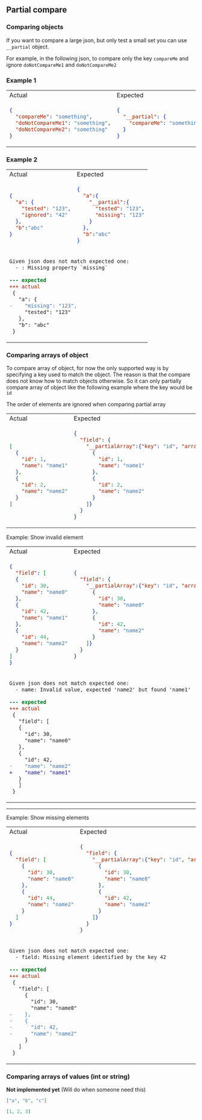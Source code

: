 ## Partial compare

### Comparing objects

If you want to compare a large json, but only test a small set you can use `__partial` object.

For example, in the following json, to compare only the key `compareMe` and ignore `doNotCompareMe1` and `doNotCompareMe2`

### Example 1

<table>
<tr><td>Actual</td><td>Expected</td></tr>
<tr>
<td>

```json
{
  "compareMe": "something",
  "doNotCompareMe1": "something",
  "doNotCompareMe2": "something"
}
```
</td>
<td>

```json
{
  "__partial": {
    "compareMe": "something"
  }
}
```

</td>
</tr>
</table>

### Example 2


<table>
<tr><td>Actual</td><td>Expected</td></tr>
<tr>
<td>

```json
{
  "a": {
    "tested": "123",
    "ignored": "42"
  },
  "b":"abc"
}
```
</td>
<td>

```json
{
  "a":{
    "__partial":{
      "tested": "123",
      "missing": "123"
    }
  },
  "b":"abc"
}
```

</td>
</tr>
<tr>
<td colspan="2">


```diff
Given json does not match expected one:
  - : Missing property `missing`

--- expected
+++ actual
 {
   "a": {
-    "missing": "123",
     "tested": "123"
   },
   "b": "abc"
 }
```

</td>
</tr>
</table>

### Comparing arrays of object

To compare array of object, for now the only supported way is by specifying a key used to match the object. The reason is that
the compare does not know how to match objects otherwise.
So it can only partially compare array of object like the following example where the key would be `id`

The order of elements are ignored when comparing partial array


<table>
<tr><td>Actual</td><td>Expected</td></tr>
<tr>
<td>

```json
[
  {
    "id": 1,
    "name": "name1"
  },
  {
    "id": 2,
    "name": "name2"
  }
]
```
</td>
<td>

```json
{
  "field": {
    "__partialArray":{"key": "id", "array": [
      {
        "id": 1,
        "name": "name1"
      },
      {
        "id": 2,
        "name": "name2"
      }
    ]}
  }
}
```

</td>
</tr>
</table>


Example: Show invalid element

<table>
<tr><td>Actual</td><td>Expected</td></tr>
<tr>
<td>

```json
{
  "field": [
  {
    "id": 30,
    "name": "name0"
  },
  {
    "id": 42,
    "name": "name1"
  },
  {
    "id": 44,
    "name": "name2"
  }
]
}
```
</td>
<td>

```json
{
  "field": {
    "__partialArray":{"key": "id", "array": [
      {
        "id": 30,
        "name": "name0"
      },
      {
        "id": 42,
        "name": "name2"
      }
    ]}
  }
}
```

</td>
</tr>
<tr>
<td colspan="2">


```diff
Given json does not match expected one: 
  - name: Invalid value, expected 'name2' but found 'name1'

--- expected
+++ actual
 {
   "field": [
   {
     "id": 30,
     "name": "name0"
   },
   {
     "id": 42,
-    "name": "name2"
+    "name": "name1"
   }
   ]
 }
```

</td>
</tr>
</table>

------

Example: Show missing elements

<table>
<tr><td>Actual</td><td>Expected</td></tr>
<tr>
<td>

```json
{
  "field": [
    {
      "id": 30,
      "name": "name0"
    },
    {
      "id": 44,
      "name": "name2"
    }
  ]
}
```
</td>
<td>

```json
{
  "field": {
    "__partialArray":{"key": "id", "array": [
      {
        "id": 30,
        "name": "name0"
      },
      {
        "id": 42,
        "name": "name2"
      }
    ]}
  }
}
```

</td>
</tr>
<tr>
<td colspan="2">


```diff
Given json does not match expected one: 
  - field: Missing element identified by the key 42

--- expected
+++ actual
 {
   "field": [
     {
       "id": 30,
       "name": "name0"
-    },
-    {
-      "id": 42,
-      "name": "name2"
     }
   ]
 }
```

</td>
</tr>
</table>

### Comparing arrays of values (int or string)

**Not implemented yet** (Will do when someone need this)

```json
["a", "b", "c"]
```

```json
[1, 2, 3]
```
